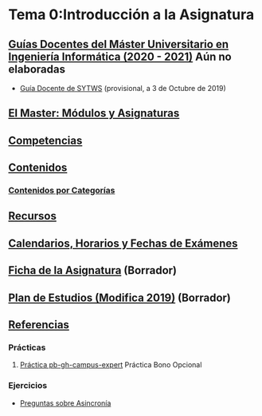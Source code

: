 # Tema 0:Introducción a la Asignatura 

## [Guías Docentes del Máster Universitario en Ingeniería Informática (2020 - 2021)](https://www.ull.es/apps/guias/guias/view_degree/670) Aún no elaboradas

* [Guía Docente de SYTWS](guia-docente-sytws.pdf) (provisional, a 3 de Octubre de 2019)

## [El Master: Módulos y Asignaturas](../degree.md)

## [Competencias](competencias)

## [Contenidos](../)

### [Contenidos por Categorías](categories/)

## [Recursos](../resources.md)

## [Calendarios, Horarios y Fechas de Exámenes](../timetables.md)

## [Ficha de la Asignatura](TWBE.html) (Borrador)

## [Plan de Estudios (Modifica 2019)](Plan_Estudios.html) (Borrador)

## [Referencias](../references.md)

### Prácticas

1. [Práctica pb-gh-campus-expert](practicas/pb-gh-campus-expert) Práctica Bono Opcional

### Ejercicios

* [Preguntas sobre Asincronía](preguntas-async.html)

